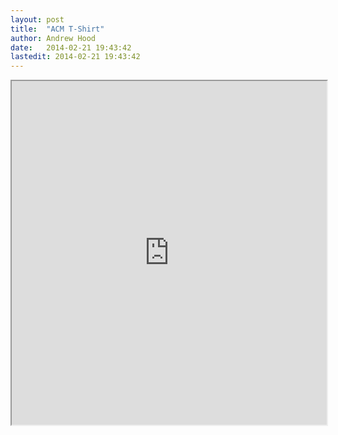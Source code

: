 ```yaml
---
layout: post
title:  "ACM T-Shirt"
author: Andrew Hood
date:   2014-02-21 19:43:42
lastedit: 2014-02-21 19:43:42
---
```


<iframe style="width:100%;height:550px"
src="https://docs.google.com/forms/d/1N5EDDYJNcIQly1dPxnUsh2Hur-bO0Za6ZNrfMbdg_jQ/viewform"></iframe>
